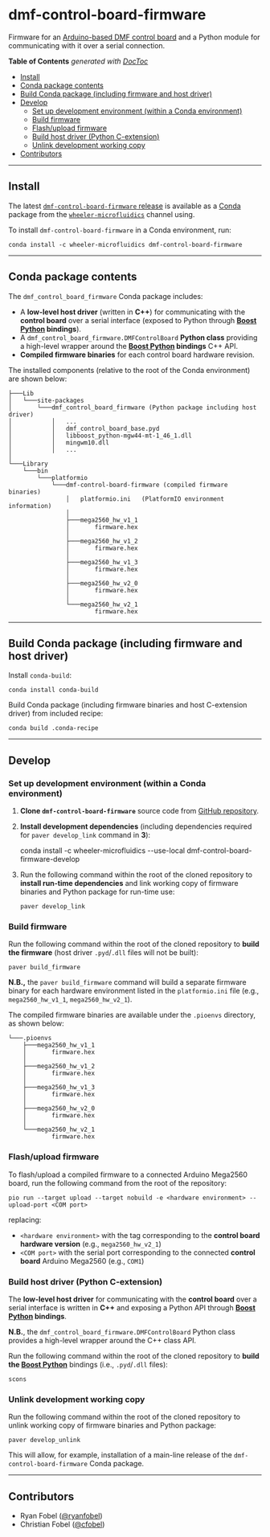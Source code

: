dmf-control-board-firmware
==========================

Firmware for an [Arduino-based DMF control board][1] and a Python module for
communicating with it over a serial connection.

<!-- START doctoc generated TOC please keep comment here to allow auto update -->
<!-- DON'T EDIT THIS SECTION, INSTEAD RE-RUN doctoc TO UPDATE -->
**Table of Contents**  *generated with [DocToc](https://github.com/thlorenz/doctoc)*

- [Install](#install)
- [Conda package contents](#conda-package-contents)
- [Build Conda package (including firmware and host driver)](#build-conda-package-including-firmware-and-host-driver)
- [Develop](#develop)
  - [Set up development environment (within a Conda environment)](#set-up-development-environment-within-a-conda-environment)
  - [Build firmware](#build-firmware)
  - [Flash/upload firmware](#flashupload-firmware)
  - [Build host driver (Python C-extension)](#build-host-driver-python-c-extension)
  - [Unlink development working copy](#unlink-development-working-copy)
- [Contributors](#contributors)

<!-- END doctoc generated TOC please keep comment here to allow auto update -->

-------------------------------------------------------------------------------

Install
-------

The latest [`dmf-control-board-firmware` release][3] is available as a
[Conda][2] package from the [`wheeler-microfluidics`][4] channel using.

To install `dmf-control-board-firmware` in a Conda environment, run:

    conda install -c wheeler-microfluidics dmf-control-board-firmware

-------------------------------------------------------------------------------

Conda package contents
----------------------

The `dmf_control_board_firmware` Conda package includes:

 - A **low-level host driver** (written in **C++**) for communicating with the
   **control board** over a serial interface (exposed to Python through
   **[Boost Python][6] bindings**).
 - A `dmf_control_board_firmware.DMFControlBoard` **Python class** providing a
   high-level wrapper around the **[Boost Python][6] bindings** C++ API.
 - **Compiled firmware binaries** for each control board hardware revision.

The installed components (relative to the root of the Conda environment) are
shown below:

    ├───Lib
    │   └───site-packages
    │       └───dmf_control_board_firmware (Python package including host driver)
    │           │   ...
    │           │   dmf_control_board_base.pyd
    │           │   libboost_python-mgw44-mt-1_46_1.dll
    │           │   mingwm10.dll
    │           │   ...
    │
    └───Library
        └───bin
            └───platformio
                └───dmf-control-board-firmware (compiled firmware binaries)
                    │   platformio.ini   (PlatformIO environment information)
                    │
                    ├───mega2560_hw_v1_1
                    │       firmware.hex
                    │
                    ├───mega2560_hw_v1_2
                    │       firmware.hex
                    │
                    ├───mega2560_hw_v1_3
                    │       firmware.hex
                    │
                    ├───mega2560_hw_v2_0
                    │       firmware.hex
                    │
                    └───mega2560_hw_v2_1
                            firmware.hex

-------------------------------------------------------------------------------

Build Conda package (including firmware and host driver)
--------------------------------------------------------

Install `conda-build`:

    conda install conda-build

Build Conda package (including firmware binaries and host C-extension driver)
from included recipe:

    conda build .conda-recipe

-------------------------------------------------------------------------------

Develop
-------

### Set up development environment (within a Conda environment) ###

 1. **Clone `dmf-control-board-firmware`** source code from [GitHub repository][5].
 2. **Install development dependencies** (including dependencies required for
    `paver develop_link` command in **3**):

    conda install -c wheeler-microfluidics --use-local dmf-control-board-firmware-develop

 3. Run the following command within the root of the cloned repository to
    **install run-time dependencies** and link working copy of firmware
    binaries and Python package for run-time use:

        paver develop_link

### Build firmware ###

Run the following command within the root of the cloned repository to **build
the firmware** (host driver `.pyd`/`.dll` files will not be built):

    paver build_firmware

**N.B.,** the `paver build_firmware` command will build a separate firmware
binary for each hardware environment listed in the `platformio.ini` file (e.g.,
`mega2560_hw_v1_1`, `mega2560_hw_v2_1`).

The compiled firmware binaries are available under the `.pioenvs` directory, as
shown below:

    └───.pioenvs
        ├───mega2560_hw_v1_1
        │       firmware.hex
        │
        ├───mega2560_hw_v1_2
        │       firmware.hex
        │
        ├───mega2560_hw_v1_3
        │       firmware.hex
        │
        ├───mega2560_hw_v2_0
        │       firmware.hex
        │
        └───mega2560_hw_v2_1
                firmware.hex

### Flash/upload firmware ###

To flash/upload a compiled firmware to a connected Arduino Mega2560 board, run
the following command from the root of the repository:

    pio run --target upload --target nobuild -e <hardware environment> --upload-port <COM port>

replacing:

 - `<hardware environment>` with the tag corresponding to the **control board
   hardware version** (e.g., `mega2560_hw_v2_1`)
 - `<COM port>` with the serial port corresponding to the connected **control
   board** Arduino Mega2560 (e.g., `COM1`)

### Build host driver (Python C-extension) ###

The **low-level host driver** for communicating with the **control board** over a
serial interface is written in **C++** and exposing a Python API through
**[Boost Python][6] bindings**.

**N.B.**, the `dmf_control_board_firmware.DMFControlBoard` Python class
provides a high-level wrapper around the C++ class API.

Run the following command within the root of the cloned repository to **build
the [Boost Python][6]** bindings (i.e., `.pyd`/`.dll` files):

    scons

### Unlink development working copy ###

Run the following command within the root of the cloned repository to unlink
working copy of firmware binaries and Python package:

    paver develop_unlink

This will allow, for example, installation of a main-line release of the
`dmf-control-board-firmware` Conda package.

-------------------------------------------------------------------------------

Contributors
------------

 - Ryan Fobel ([@ryanfobel](https://github.com/ryanfobel))
 - Christian Fobel ([@cfobel](https://github.com/cfobel))


[1]: http://microfluidics.utoronto.ca/trac/dropbot/wiki/ControlBoard
[2]: https://github.com/conda/conda
[3]: https://anaconda.org/wheeler-microfluidics/dmf-control-board-firmware
[4]: https://anaconda.org/wheeler-microfluidics
[5]: https://github.com/wheeler-microfluidics/dmf-control-board-firmware
[6]: https://wiki.python.org/moin/boost.python/GettingStarted
